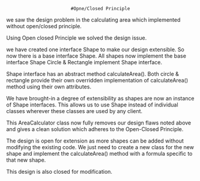                             #Opne/Closed Principle

we saw the design problem in the calculating area which implemented without open/closed principle.

Using Open closed Principle we solved the design issue.

we have created one interface Shape to make our design extensible.
So now there is a base interface Shape. All shapes now implement the base interface Shape
Circle & Rectangle implement Shape interface.


Shape interface has an abstract method calculateArea().
Both circle & rectangle provide their own overridden implementation of calculateArea() method using their own attributes.

We have brought-in a degree of extensibility as shapes are now an instance of Shape interfaces. This allows us to use Shape instead of individual classes
wherever these classes are used by any client.


This AreaCalculator class now fully removes our design flaws noted above and gives a clean solution which adheres to the Open-Closed Principle.

The design is open for extension as more shapes can be added without modifying the existing code. We just need to create a new class for the new shape
and implement the calculateArea() method with a formula specific to that new shape.

This design is also closed for modification.